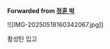 **Forwarded from [정훈 박](https://t.me/no_username_876740999)**

![[IMG-20250518160342067.jpg]]

활성탄 입고